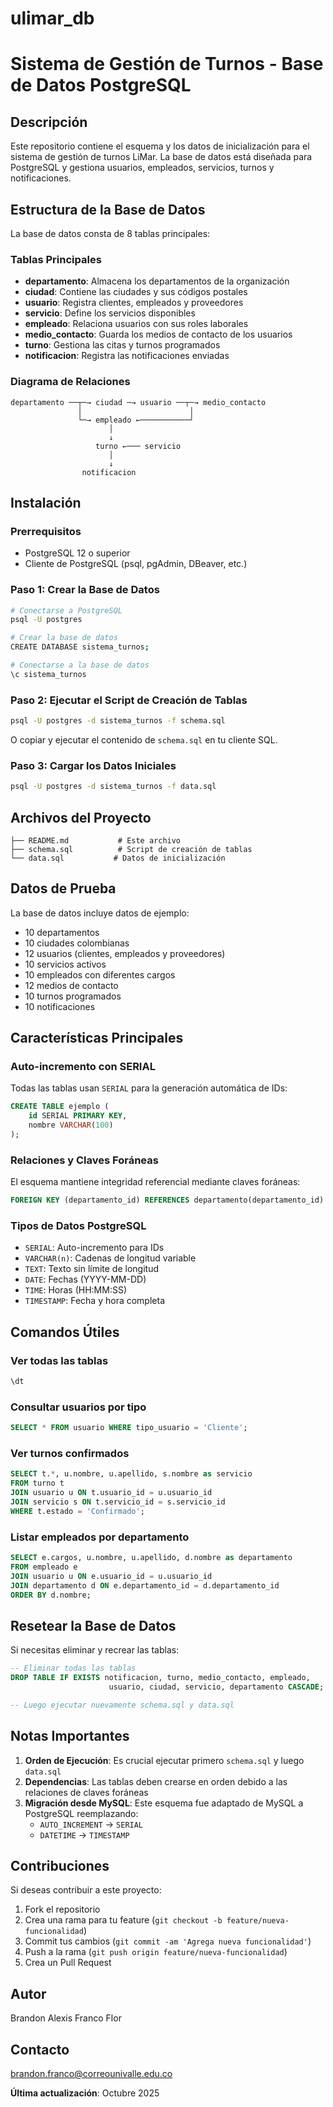 # ulimar_db
# Sistema de Gestión de Turnos - Base de Datos PostgreSQL

## Descripción

Este repositorio contiene el esquema y los datos de inicialización para el sistema de gestión de turnos LiMar. La base de datos está diseñada para PostgreSQL y gestiona usuarios, empleados, servicios, turnos y notificaciones.

## Estructura de la Base de Datos

La base de datos consta de 8 tablas principales:

### Tablas Principales

- **departamento**: Almacena los departamentos de la organización
- **ciudad**: Contiene las ciudades y sus códigos postales
- **usuario**: Registra clientes, empleados y proveedores
- **servicio**: Define los servicios disponibles
- **empleado**: Relaciona usuarios con sus roles laborales
- **medio_contacto**: Guarda los medios de contacto de los usuarios
- **turno**: Gestiona las citas y turnos programados
- **notificacion**: Registra las notificaciones enviadas

### Diagrama de Relaciones

```
departamento ──┬─→ ciudad ─→ usuario ──┬─→ medio_contacto
               │                        │
               └─→ empleado ←───────────┘
                      │
                      ↓
                   turno ←─── servicio
                      │
                      ↓
                notificacion
```

## Instalación

### Prerrequisitos

- PostgreSQL 12 o superior
- Cliente de PostgreSQL (psql, pgAdmin, DBeaver, etc.)

### Paso 1: Crear la Base de Datos

```bash
# Conectarse a PostgreSQL
psql -U postgres

# Crear la base de datos
CREATE DATABASE sistema_turnos;

# Conectarse a la base de datos
\c sistema_turnos
```

### Paso 2: Ejecutar el Script de Creación de Tablas

```bash
psql -U postgres -d sistema_turnos -f schema.sql
```

O copiar y ejecutar el contenido de `schema.sql` en tu cliente SQL.

### Paso 3: Cargar los Datos Iniciales

```bash
psql -U postgres -d sistema_turnos -f data.sql
```

## Archivos del Proyecto

```
├── README.md           # Este archivo
├── schema.sql          # Script de creación de tablas
└── data.sql           # Datos de inicialización
```

## Datos de Prueba

La base de datos incluye datos de ejemplo:

- 10 departamentos
- 10 ciudades colombianas
- 12 usuarios (clientes, empleados y proveedores)
- 10 servicios activos
- 10 empleados con diferentes cargos
- 12 medios de contacto
- 10 turnos programados
- 10 notificaciones

## Características Principales

### Auto-incremento con SERIAL

Todas las tablas usan `SERIAL` para la generación automática de IDs:

```sql
CREATE TABLE ejemplo (
    id SERIAL PRIMARY KEY,
    nombre VARCHAR(100)
);
```

### Relaciones y Claves Foráneas

El esquema mantiene integridad referencial mediante claves foráneas:

```sql
FOREIGN KEY (departamento_id) REFERENCES departamento(departamento_id)
```

### Tipos de Datos PostgreSQL

- `SERIAL`: Auto-incremento para IDs
- `VARCHAR(n)`: Cadenas de longitud variable
- `TEXT`: Texto sin límite de longitud
- `DATE`: Fechas (YYYY-MM-DD)
- `TIME`: Horas (HH:MM:SS)
- `TIMESTAMP`: Fecha y hora completa

## Comandos Útiles

### Ver todas las tablas

```sql
\dt
```

### Consultar usuarios por tipo

```sql
SELECT * FROM usuario WHERE tipo_usuario = 'Cliente';
```

### Ver turnos confirmados

```sql
SELECT t.*, u.nombre, u.apellido, s.nombre as servicio
FROM turno t
JOIN usuario u ON t.usuario_id = u.usuario_id
JOIN servicio s ON t.servicio_id = s.servicio_id
WHERE t.estado = 'Confirmado';
```

### Listar empleados por departamento

```sql
SELECT e.cargos, u.nombre, u.apellido, d.nombre as departamento
FROM empleado e
JOIN usuario u ON e.usuario_id = u.usuario_id
JOIN departamento d ON e.departamento_id = d.departamento_id
ORDER BY d.nombre;
```

## Resetear la Base de Datos

Si necesitas eliminar y recrear las tablas:

```sql
-- Eliminar todas las tablas
DROP TABLE IF EXISTS notificacion, turno, medio_contacto, empleado, 
                      usuario, ciudad, servicio, departamento CASCADE;

-- Luego ejecutar nuevamente schema.sql y data.sql
```

##  Notas Importantes

1. **Orden de Ejecución**: Es crucial ejecutar primero `schema.sql` y luego `data.sql`
2. **Dependencias**: Las tablas deben crearse en orden debido a las relaciones de claves foráneas
3. **Migración desde MySQL**: Este esquema fue adaptado de MySQL a PostgreSQL reemplazando:
   - `AUTO_INCREMENT` → `SERIAL`
   - `DATETIME` → `TIMESTAMP`

## Contribuciones

Si deseas contribuir a este proyecto:

1. Fork el repositorio
2. Crea una rama para tu feature (`git checkout -b feature/nueva-funcionalidad`)
3. Commit tus cambios (`git commit -am 'Agrega nueva funcionalidad'`)
4. Push a la rama (`git push origin feature/nueva-funcionalidad`)
5. Crea un Pull Request


## Autor

Brandon Alexis Franco Flor

## Contacto

brandon.franco@correounivalle.edu.co

**Última actualización**: Octubre 2025
